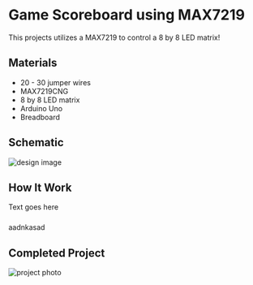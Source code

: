 # Game Scoreboard using MAX7219

This projects utilizes a MAX7219 to control a 8 by 8 LED matrix!

## Materials
- 20 - 30 jumper wires
- MAX7219CNG
- 8 by 8 LED matrix
- Arduino Uno
- Breadboard

## Schematic

![design image](https://github.com/angelina-tsuboi/Shift_Register_Light_Display/blob/master/images/design.png)

## How It Work
Text goes here

###
aadnkasad

## Completed Project

![project photo](https://github.com/angelina-tsuboi/Shift_Register_Light_Display/blob/master/images/final.jpg)


